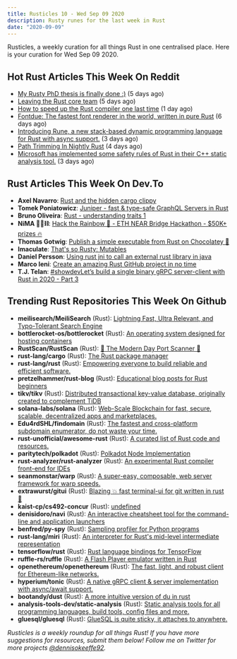 ```yaml
---
title: Rusticles 10 - Wed Sep 09 2020
description: Rusty runes for the last week in Rust
date: "2020-09-09"
---
```


Rusticles, a weekly curation for all things Rust in one centralised place. Here is your curation for Wed Sep 09 2020.



## Hot Rust Articles This Week On Reddit

- [My Rusty PhD thesis is finally done :)](https://www.reddit.com/r/rust/comments/ilwkrl/my_rusty_phd_thesis_is_finally_done/) (5 days ago)
- [Leaving the Rust core team](https://www.reddit.com/r/rust/comments/im98yg/leaving_the_rust_core_team/) (5 days ago)
- [How to speed up the Rust compiler one last time](https://www.reddit.com/r/rust/comments/ioh9yi/how_to_speed_up_the_rust_compiler_one_last_time/) (1 day ago)
- [Fontdue: The fastest font renderer in the world, written in pure Rust](https://www.reddit.com/r/rust/comments/ilnd41/fontdue_the_fastest_font_renderer_in_the_world/) (6 days ago)
- [Introducing Rune, a new stack-based dynamic programming language for Rust with async support.](https://www.reddit.com/r/rust/comments/in67d3/introducing_rune_a_new_stackbased_dynamic/) (3 days ago)
- [Path Trimming In Nightly Rust](https://www.reddit.com/r/rust/comments/imhd1s/path_trimming_in_nightly_rust/) (4 days ago)
- [Microsoft has implemented some safety rules of Rust in their C++ static analysis tool.](https://www.reddit.com/r/rust/comments/imy9lg/microsoft_has_implemented_some_safety_rules_of/) (3 days ago)



## Rust Articles This Week On Dev.To

- **Axel Navarro**: [Rust and the hidden cargo clippy](https://dev.to/cloudx/rust-and-the-hidden-cargo-clippy-2a2e)
- **Tomek Poniatowicz**: [Juniper - fast & type-safe GraphQL Servers in Rust](https://dev.to/graphqleditor/juniper-fast-type-safe-graphql-servers-in-rust-3jfc)
- **Bruno Oliveira**: [Rust - understanding traits 1](https://dev.to/brunooliveira/rust-understanding-traits-1-45md)
- **NiMA 🤖🧠⛓️**: [Hack the Rainbow 🌈 - ETH NEAR Bridge Hackathon - \$50K+ prizes 🔥](https://dev.to/insidenima/hack-the-rainbow-eth-near-bridge-hackathon-50k-prizes-ia5)
- **Thomas Gotwig**: [Publish a simple executable from Rust on Chocolatey 🍫](https://dev.to/tgotwig/publish-a-simple-executable-from-rust-on-chocolatey-2pbl)
- **Imaculate**: [That's so Rusty: Mutables](https://dev.to/imaculate3/that-s-so-rusty-mutables-5b40)
- **Daniel Persson**: [Using rust jni to call an external rust library in java](https://dev.to/kalaspuffar/using-rust-jni-to-call-an-external-rust-library-in-java-2od7)
- **Marco Ieni**: [Create an amazing Rust GitHub project in no time](https://dev.to/marcoieni/create-an-amazing-rust-github-project-in-no-time-4d4b)
- **T.J. Telan**: [#showdevLet’s build a single binary gRPC server-client with Rust in 2020 - Part 3](https://dev.to/tjtelan/let-s-build-a-single-binary-grpc-server-client-with-rust-in-2020-part-3-3fo8)



## Trending Rust Repositories This Week On Github

- **meilisearch/MeiliSearch** (Rust): [Lightning Fast, Ultra Relevant, and Typo-Tolerant Search Engine](https://github.com/meilisearch/MeiliSearch)
- **bottlerocket-os/bottlerocket** (Rust): [An operating system designed for hosting containers](https://github.com/bottlerocket-os/bottlerocket)
- **RustScan/RustScan** (Rust): [🤖 The Modern Day Port Scanner 🤖](https://github.com/RustScan/RustScan)
- **rust-lang/cargo** (Rust): [The Rust package manager](https://github.com/rust-lang/cargo)
- **rust-lang/rust** (Rust): [Empowering everyone to build reliable and efficient software.](https://github.com/rust-lang/rust)
- **pretzelhammer/rust-blog** (Rust): [Educational blog posts for Rust beginners](https://github.com/pretzelhammer/rust-blog)
- **tikv/tikv** (Rust): [Distributed transactional key-value database, originally created to complement TiDB](https://github.com/tikv/tikv)
- **solana-labs/solana** (Rust): [Web-Scale Blockchain for fast, secure, scalable, decentralized apps and marketplaces.](https://github.com/solana-labs/solana)
- **Edu4rdSHL/findomain** (Rust): [The fastest and cross-platform subdomain enumerator, do not waste your time.](https://github.com/Edu4rdSHL/findomain)
- **rust-unofficial/awesome-rust** (Rust): [A curated list of Rust code and resources.](https://github.com/rust-unofficial/awesome-rust)
- **paritytech/polkadot** (Rust): [Polkadot Node Implementation](https://github.com/paritytech/polkadot)
- **rust-analyzer/rust-analyzer** (Rust): [An experimental Rust compiler front-end for IDEs](https://github.com/rust-analyzer/rust-analyzer)
- **seanmonstar/warp** (Rust): [A super-easy, composable, web server framework for warp speeds.](https://github.com/seanmonstar/warp)
- **extrawurst/gitui** (Rust): [Blazing 💥 fast terminal-ui for git written in rust 🦀](https://github.com/extrawurst/gitui)
- **kaist-cp/cs492-concur** (Rust): [undefined](https://github.com/kaist-cp/cs492-concur)
- **denisidoro/navi** (Rust): [An interactive cheatsheet tool for the command-line and application launchers](https://github.com/denisidoro/navi)
- **benfred/py-spy** (Rust): [Sampling profiler for Python programs](https://github.com/benfred/py-spy)
- **rust-lang/miri** (Rust): [An interpreter for Rust's mid-level intermediate representation](https://github.com/rust-lang/miri)
- **tensorflow/rust** (Rust): [Rust language bindings for TensorFlow](https://github.com/tensorflow/rust)
- **ruffle-rs/ruffle** (Rust): [A Flash Player emulator written in Rust](https://github.com/ruffle-rs/ruffle)
- **openethereum/openethereum** (Rust): [The fast, light, and robust client for Ethereum-like networks.](https://github.com/openethereum/openethereum)
- **hyperium/tonic** (Rust): [A native gRPC client & server implementation with async/await support.](https://github.com/hyperium/tonic)
- **bootandy/dust** (Rust): [A more intuitive version of du in rust](https://github.com/bootandy/dust)
- **analysis-tools-dev/static-analysis** (Rust): [Static analysis tools for all programming languages, build tools, config files and more.](https://github.com/analysis-tools-dev/static-analysis)
- **gluesql/gluesql** (Rust): [GlueSQL is quite sticky, it attaches to anywhere.](https://github.com/gluesql/gluesql)

_Rusticles is a weekly roundup for all things Rust! If you have more suggestions for resources, submit them below! Follow me on Twitter for more projects [@dennisokeeffe92](https://twitter.com/dennisokeeffe92)._
